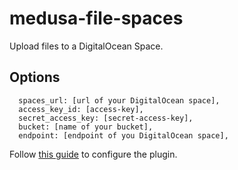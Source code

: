 # medusa-file-spaces

Upload files to a DigitalOcean Space.

## Options

```
  spaces_url: [url of your DigitalOcean space],
  access_key_id: [access-key],
  secret_access_key: [secret-access-key],
  bucket: [name of your bucket],
  endpoint: [endpoint of you DigitalOcean space],
```

Follow [this guide](https://docs.medusajs.com/how-to/uploading-images-to-spaces) to configure the plugin.
